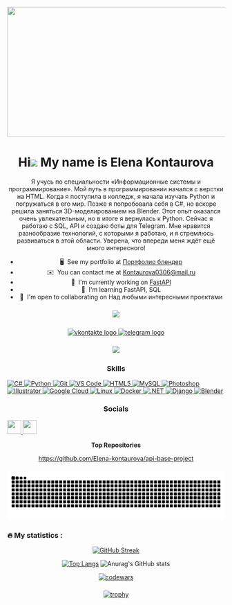 
<br clear="both">

<div align="center">
  <img height="300" width="600" src="https://www.funnyart.club/uploads/posts/2022-12/1671844092_www-funnyart-club-p-kotik-za-kompyuterom-estetichno-5.jpg"  />
</div>

###

<center>
  
Hi![](https://user-images.githubusercontent.com/18350557/176309783-0785949b-9127-417c-8b55-ab5a4333674e.gif) 
My name is Elena Kontaurova       
=============================================================================
  
Я учусь по специальности «Информационные системы и программирование». Мой путь в программировании начался с верстки на HTML. Когда я поступила в колледж, я начала изучать Python и погружаться в его мир. Позже я попробовала себя в C#, но вскоре решила заняться 3D-моделированием на Blender. Этот опыт оказался очень увлекательным, но в итоге я вернулась к Python. Сейчас я работаю с SQL, API и создаю боты для Telegram. Мне нравится разнообразие технологий, с которыми я работаю, и я стремлюсь развиваться в этой области. Уверена, что впереди меня ждёт ещё много интересного!  
  * 🖥️  See my portfolio at [Портфолио блендер](http://www.fl.ru/users/kontaurova0306/portfolio/)
  * ✉️  You can contact me at [Kontaurova0306@mail.ru](mailto:Kontaurova0306@mail.ru)
  * 🚀  I'm currently working on [FastAPI](http://GitHub.com/Elena-kontaurova/api_base_project)
  * 🧠  I'm learning FastAPI, SQL
  * 🤝  I'm open to collaborating on Над любыми интересными проектами


### 

<a href="https://www.github.com/Elena-Kontaurova" target="_blank" rel="noreferrer">
<img src="https://img.shields.io/github/followers/Elena-Kontaurova?logo=github&style=for-the-badge&color=14b8a6&labelColor=27272a" />
</a>

###

<div align="center">
  <a href="https://vk.com/leenkaa_y" target="_blank">
    <img src="https://img.shields.io/static/v1?message=Vkontakte&logo=vkontakte&label=&color=0000ff.&logoColor=white&labelColor=&style=for-the-badge" height="25" alt="vkontakte logo"  />
  </a>
  <a href="https://t.me/Leka_sv" target="_blank">
    <img src="https://img.shields.io/static/v1?message=Telegram&logo=telegram&label=&color=2CA5E0&logoColor=white&labelColor=&style=for-the-badge" height="25" alt="telegram logo"  />
  </a>
</div>

###

<div align="center">
  <img src="https://visitor-badge.laobi.icu/badge?page_id=Elena-kontaurova.Elena-kontaurova&"  />
</div>

### Skills  

<p align="left">
  <a href="https://docs.microsoft.com/en-us/dotnet/csharp/" target="_blank" rel="noreferrer">
    <img src="https://raw.githubusercontent.com/danielcranney/readme-generator/main/public/icons/skills/csharp-colored.svg" width="36" height="36" alt="C#" />
  </a>
  <a href="https://www.python.org/" target="_blank" rel="noreferrer">
    <img src="https://raw.githubusercontent.com/danielcranney/readme-generator/main/public/icons/skills/python-colored.svg" width="36" height="36" alt="Python" />
  </a>
  <a href="https://git-scm.com/" target="_blank" rel="noreferrer">
    <img src="https://raw.githubusercontent.com/danielcranney/readme-generator/main/public/icons/skills/git-colored.svg" width="36" height="36" alt="Git" />
  </a>
  <a href="https://code.visualstudio.com/" target="_blank" rel="noreferrer">
    <img src="https://raw.githubusercontent.com/danielcranney/readme-generator/main/public/icons/skills/visualstudiocode.svg" width="36" height="36" alt="VS Code" />
  </a>
  <a href="https://developer.mozilla.org/en-US/docs/Glossary/HTML5" target="_blank" rel="noreferrer">
    <img src="https://raw.githubusercontent.com/danielcranney/readme-generator/main/public/icons/skills/html5-colored.svg" width="36" height="36" alt="HTML5" />
  </a>
  <a href="https://www.mysql.com/" target="_blank" rel="noreferrer">
    <img src="https://raw.githubusercontent.com/danielcranney/readme-generator/main/public/icons/skills/mysql-colored.svg" width="36" height="36" alt="MySQL" />
  </a>
  <a href="https://www.adobe.com/uk/products/photoshop.html" target="_blank" rel="noreferrer">
    <img src="https://raw.githubusercontent.com/danielcranney/readme-generator/main/public/icons/skills/photoshop-colored.svg" width="36" height="36" alt="Photoshop" />
  </a>
  <a href="https://www.adobe.com/uk/products/illustrator.html" target="_blank" rel="noreferrer">
    <img src="https://raw.githubusercontent.com/danielcranney/readme-generator/main/public/icons/skills/illustrator-colored.svg" width="36" height="36" alt="Illustrator" />
  </a>
  <a href="https://cloud.google.com/" target="_blank" rel="noreferrer">
    <img src="https://raw.githubusercontent.com/danielcranney/readme-generator/main/public/icons/skills/googlecloud-colored.svg" width="36" height="36" alt="Google Cloud" />
  </a>
  <a href="https://www.linux.org" target="_blank" rel="noreferrer">
    <img src="https://raw.githubusercontent.com/danielcranney/readme-generator/main/public/icons/skills/linux-colored.svg" width="36" height="36" alt="Linux" />
  </a>
  <a href="https://www.docker.com/" target="_blank" rel="noreferrer">
    <img src="https://raw.githubusercontent.com/danielcranney/readme-generator/main/public/icons/skills/docker-colored.svg" width="36" height="36" alt="Docker" />
  </a>
  <a href="https://dotnet.microsoft.com/en-us/" target="_blank" rel="noreferrer">
    <img src="https://raw.githubusercontent.com/danielcranney/readme-generator/main/public/icons/skills/dot-net-colored.svg" width="36" height="36" alt=".NET" />
  </a>
  <a href="https://www.djangoproject.com/" target="_blank" rel="noreferrer">
    <img src="https://raw.githubusercontent.com/danielcranney/readme-generator/main/public/icons/skills/django-colored.svg" width="36" height="36" alt="Django" />
  </a>
  <a href="https://www.blender.org/" target="_blank" rel="noreferrer">
    <img src="https://raw.githubusercontent.com/danielcranney/readme-generator/main/public/icons/skills/blender-colored.svg" width="36" height="36" alt="Blender" />
  </a> 
</p> 

 ### Socials 
<p align="left"> 
  <a href="https://www.github.com/Elena-Kontaurova" target="_blank" rel="noreferrer"> 
    <picture> <source media="(prefers-color-scheme: dark)" srcset="https://raw.githubusercontent.com/danielcranney/readme-generator/main/public/icons/socials/github-dark.svg" /> 
      <source media="(prefers-color-scheme: light)" srcset="https://raw.githubusercontent.com/danielcranney/readme-generator/main/public/icons/socials/github.svg" /> 
      <img src="https://raw.githubusercontent.com/danielcranney/readme-generator/main/public/icons/socials/github.svg" width="32" height="32" /> 
    </picture> </a> <a href="https://www.youtube.com/@True-chek" target="_blank" rel="noreferrer"> 
      <picture> <source media="(prefers-color-scheme: dark)" srcset="https://raw.githubusercontent.com/danielcranney/readme-generator/main/public/icons/socials/youtube-dark.svg" /> 
        <source media="(prefers-color-scheme: light)" srcset="https://raw.githubusercontent.com/danielcranney/readme-generator/main/public/icons/socials/youtube.svg" /> 
        <img src="https://raw.githubusercontent.com/danielcranney/readme-generator/main/public/icons/socials/youtube.svg" width="32" height="32" />
      </picture> 
    </a>
</p>

<b>
  Top Repositories
</b>

https://github.com/Elena-kontaurova/api-base-project

###

![snake](https://github.com/Elena-kontaurova/Elena-kontaurova/blob/output/github-contribution-grid-snake-dark.svg)

###

<h3 align="left">🔥 My statistics :</h3>

<div align="center">

  [![GitHub Streak](https://streak-stats.demolab.com?user=Elena-kontaurova&theme=dark&locale=ru)](https://git.io/streak-stats)
  
  [![Top Langs](https://github-readme-stats.vercel.app/api/top-langs/?username=Elena-kontaurova&layout=compact&theme=vision-friendly-dark)](https://github.com/anuraghazra/github-readme-stats)
  ![Anurag's GitHub stats](https://github-readme-stats.vercel.app/api?username=Elena-kontaurova&theme=dark&show_icons=true)
  
  [![codewars](https://www.codewars.com/users/Elena-kontaurova/badges/large)](https://www.codewars.com/users/Elena-kontaurova)
  
</div>

###

[![trophy](https://github-profile-trophy.vercel.app/?username=Elena-kontaurova&the)](https://github.com/ryo-ma/github-profile-trophy)
